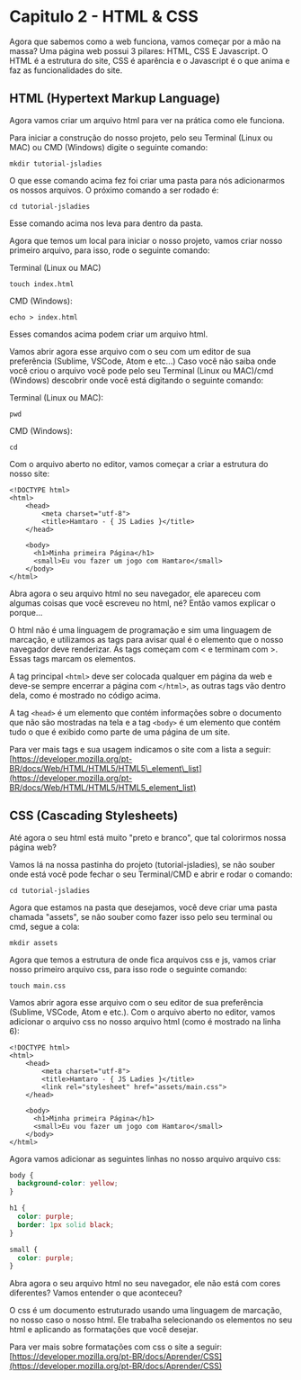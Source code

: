 # Capitulo 2 - HTML & CSS

Agora que sabemos como a web funciona, vamos começar por a mão na massa? Uma página web possui 3 pilares: HTML, CSS E Javascript. O HTML é a estrutura do site, CSS é aparência e o Javascript é o que anima e faz as funcionalidades do site.

## HTML \(Hypertext Markup Language\)

Agora vamos criar um arquivo html para ver na prática como ele funciona.

Para iniciar a construção do nosso projeto, pelo seu Terminal \(Linux ou MAC\) ou CMD \(Windows\) digite o seguinte comando:

```text
mkdir tutorial-jsladies
```

O que esse comando acima fez foi criar uma pasta para nós adicionarmos os nossos arquivos. O próximo comando a ser rodado é:

```text
cd tutorial-jsladies
```

Esse comando acima nos leva para dentro da pasta.

Agora que temos um local para iniciar o nosso projeto, vamos criar nosso primeiro arquivo, para isso, rode o seguinte comando:

Terminal \(Linux ou MAC\)

```text
touch index.html
```

CMD \(Windows\):

```text
echo > index.html
```

Esses comandos acima podem criar um arquivo html.

Vamos abrir agora esse arquivo com o seu com um editor de sua preferência \(Sublime, VSCode, Atom e etc...\) Caso você não saiba onde você criou o arquivo você pode pelo seu Terminal \(Linux ou MAC\)/cmd \(Windows\) descobrir onde você está digitando o seguinte comando:

Terminal \(Linux ou MAC\):

```text
pwd
```

CMD \(Windows\):

```text
cd
```

Com o arquivo aberto no editor, vamos começar a criar a estrutura do nosso site:

```markup
<!DOCTYPE html>
<html>
    <head>
        <meta charset="utf-8">
        <title>Hamtaro - { JS Ladies }</title>
    </head>

    <body>
      <h1>Minha primeira Página</h1>
      <small>Eu vou fazer um jogo com Hamtaro</small>
    </body>
</html>
```

Abra agora o seu arquivo html no seu navegador, ele apareceu com algumas coisas que você escreveu no html, né? Então vamos explicar o porque...

O html não é uma linguagem de programação e sim uma linguagem de marcação, e utilizamos as tags para avisar qual é o elemento que o nosso navegador deve renderizar. As tags começam com &lt; e terminam com &gt;. Essas tags marcam os elementos.

A tag principal `<html>` deve ser colocada qualquer em página da web e deve-se sempre encerrar a página com `</html>`, as outras tags vão dentro dela, como é mostrado no código acima.

A tag `<head>` é um elemento que contém informações sobre o documento que não são mostradas na tela e a tag `<body>` é um elemento que contém tudo o que é exibido como parte de uma página de um site.

Para ver mais tags e sua usagem indicamos o site com a lista a seguir: [https://developer.mozilla.org/pt-BR/docs/Web/HTML/HTML5/HTML5\_element\_list](https://developer.mozilla.org/pt-BR/docs/Web/HTML/HTML5/HTML5_element_list)

## CSS \(Cascading Stylesheets\)

Até agora o seu html está muito "preto e branco", que tal colorirmos nossa página web?

Vamos lá na nossa pastinha do projeto \(tutorial-jsladies\), se não souber onde está você pode fechar o seu Terminal/CMD e abrir e rodar o comando:

```text
cd tutorial-jsladies
```

Agora que estamos na pasta que desejamos, você deve criar uma pasta chamada "assets", se não souber como fazer isso pelo seu terminal ou cmd, segue a cola:

```text
mkdir assets
```

Agora que temos a estrutura de onde fica arquivos css e js, vamos criar nosso primeiro arquivo css, para isso rode o seguinte comando:

```text
touch main.css
```

Vamos abrir agora esse arquivo com o seu editor de sua preferência \(Sublime, VSCode, Atom e etc.\). Com o arquivo aberto no editor, vamos adicionar o arquivo css no nosso arquivo html \(como é mostrado na linha 6\):

```markup
<!DOCTYPE html>
<html>
    <head>
        <meta charset="utf-8">
        <title>Hamtaro - { JS Ladies }</title>
        <link rel="stylesheet" href="assets/main.css">
    </head>

    <body>
      <h1>Minha primeira Página</h1>
      <small>Eu vou fazer um jogo com Hamtaro</small>
    </body>
</html>
```

Agora vamos adicionar as seguintes linhas no nosso arquivo arquivo css:

```css
body {
  background-color: yellow;
}

h1 {
  color: purple;
  border: 1px solid black;
}

small {
  color: purple;
}
```

Abra agora o seu arquivo html no seu navegador, ele não está com cores diferentes? Vamos entender o que aconteceu?

O css é um documento estruturado usando uma linguagem de marcação, no nosso caso o nosso html. Ele trabalha selecionando os elementos no seu html e aplicando as formatações que você desejar.

Para ver mais sobre formatações com css o site a seguir: [https://developer.mozilla.org/pt-BR/docs/Aprender/CSS](https://developer.mozilla.org/pt-BR/docs/Aprender/CSS)

